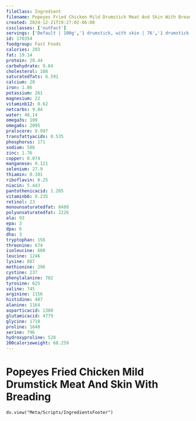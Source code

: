 ```yaml
---
fileClass: Ingredient
filename: Popeyes Fried Chicken Mild Drumstick Meat And Skin With Breading
created: 2024-12-21T19:27:02-06:00
cssclasses: ['nutFact']
servings: ['Default | 100g','1 drumstick, with skin | 76','1 drumstick, without skin | 59','1 drumstick, bone and skin removed | 44']
id: 170354
foodgroup: Fast Foods
calories: 293
fat: 19.14
protein: 20.44
carbohydrate: 9.84
cholesterol: 108
saturatedfats: 6.591
calcium: 20
iron: 1.06
potassium: 261
magnesium: 22
vitaminb12: 0.62
netcarbs: 9.84
water: 48.14
omega3s: 109
omega6s: 2095
pralscore: 9.997
transfattyacids: 0.535
phosphorus: 171
sodium: 588
zinc: 1.76
copper: 0.074
manganese: 0.121
selenium: 27.9
thiamin: 0.101
riboflavin: 0.25
niacin: 5.443
pantothenicacid: 1.205
vitaminb6: 0.235
retinol: 23
monounsaturatedfat: 8488
polyunsaturatedfat: 2226
ala: 93
epa: 3
dpa: 6
dha: 3
tryptophan: 156
threonine: 674
isoleucine: 600
leucine: 1246
lysine: 887
methionine: 296
cystine: 237
phenylalanine: 782
tyrosine: 625
valine: 745
arginine: 1156
histidine: 487
alanine: 1164
asparticacid: 1388
glutamicacid: 4779
glycine: 1718
proline: 1640
serine: 796
hydroxyproline: 528
200calorieweight: 68.259
---
```


# Popeyes Fried Chicken Mild Drumstick Meat And Skin With Breading

```dataviewjs
dv.view("Meta/Scripts/IngredientsFooter")
```